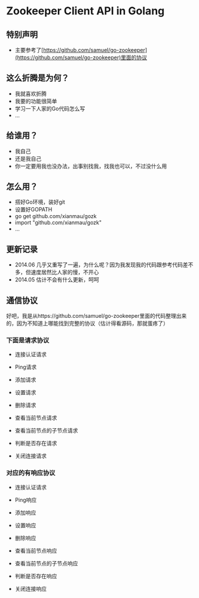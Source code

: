 Zookeeper Client API in Golang
==============================

特别声明
--------
 
- 主要参考了[https://github.com/samuel/go-zookeeper](https://github.com/samuel/go-zookeeper)里面的协议

这么折腾是为何？
---------------

- 我就喜欢折腾
- 我要的功能很简单
- 学习一下人家的Go代码怎么写
- ...

给谁用？
-------

- 我自己
- 还是我自己
- 你一定要用我也没办法，出事别找我，找我也可以，不过没什么用

怎么用？
-------

- 搭好Go环境，装好git
- 设置好GOPATH
- go get github.com/xianmau/gozk
- import "github.com/xianmau/gozk"
- ...

更新记录
--------

- 2014.06 几乎又重写了一遍，为什么呢？因为我发现我的代码跟参考代码差不多，但速度居然比人家的慢，不开心
- 2014.05 估计不会有什么更新，呵呵


通信协议
--------

好吧，我是从https://github.com/samuel/go-zookeeper里面的代码整理出来的，因为不知道上哪能找到完整的协议（估计得看源码，那就蛋疼了）

### **下面是请求协议**

- 连接认证请求

- Ping请求

- 添加请求

- 设置请求

- 删除请求

- 查看当前节点请求

- 查看当前节点的子节点请求

- 判断是否存在请求

- 关闭连接请求

### **对应的有响应协议**

- 连接认证请求

- Ping响应

- 添加响应

- 设置响应

- 删除响应

- 查看当前节点响应

- 查看当前节点的子节点响应

- 判断是否存在响应

- 关闭连接响应